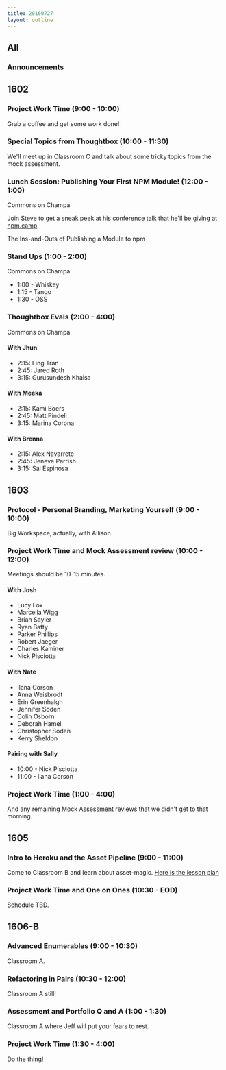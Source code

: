 ```yaml
---
title: 20160727
layout: outline
---
```


## All

### Announcements


## 1602

### Project Work Time (9:00 - 10:00)

Grab a coffee and get some work done!

### Special Topics from Thoughtbox (10:00 - 11:30)

We'll meet up in Classroom C and talk about some tricky topics from the mock assessment.

### Lunch Session: Publishing Your First NPM Module! (12:00 - 1:00)

Commons on Champa

Join Steve to get a sneak peek at his conference talk that he'll be giving at [npm.camp](http://npm.camp/)

The Ins-and-Outs of Publishing a Module to npm

### Stand Ups (1:00 - 2:00)

Commons on Champa

* 1:00 - Whiskey
* 1:15 - Tango
* 1:30 - OSS

### Thoughtbox Evals (2:00 - 4:00)

Commons on Champa

#### With Jhun

- 2:15: Ling Tran
- 2:45: Jared Roth
- 3:15: Gurusundesh Khalsa

#### With Meeka

- 2:15: Kami Boers
- 2:45: Matt Pindell
- 3:15: Marina Corona

#### With Brenna

- 2:15: Alex Navarrete
- 2:45: Jeneve Parrish
- 3:15: Sal Espinosa


## 1603

### Protocol - Personal Branding, Marketing Yourself (9:00 - 10:00)

Big Workspace, actually, with Allison.

### Project Work Time and Mock Assessment review (10:00 - 12:00)

Meetings should be 10-15 minutes.

#### With Josh

* Lucy Fox
* Marcella Wigg
* Brian Sayler
* Ryan Batty
* Parker Phillips
* Robert Jaeger
* Charles Kaminer
* Nick Pisciotta

#### With Nate

* Ilana Corson
* Anna Weisbrodt
* Erin Greenhalgh
* Jennifer Soden
* Colin Osborn
* Deborah Hamel
* Christopher Soden
* Kerry Sheldon

#### Pairing with Sally

* 10:00 - Nick Pisciotta
* 11:00 - Ilana Corson

### Project Work Time (1:00 - 4:00)

And any remaining Mock Assessment reviews that we didn't get to that morning.

## 1605

### Intro to Heroku and the Asset Pipeline (9:00 - 11:00)

Come to Classroom B and learn about asset-magic. [Here is the lesson plan](https://github.com/turingschool/lesson_plans/blob/master/ruby_02-web_applications_with_ruby/intro_to_the_asset_pipeline.markdown)

### Project Work Time and One on Ones (10:30 - EOD)

Schedule TBD.


## 1606-B

### Advanced Enumerables (9:00 - 10:30)

Classroom A.

### Refactoring in Pairs (10:30 - 12:00)

Classroom A still!

### Assessment and Portfolio Q and A (1:00 - 1:30)

Classroom A where Jeff will put your fears to rest.

### Project Work Time (1:30 - 4:00)

Do the thing!
